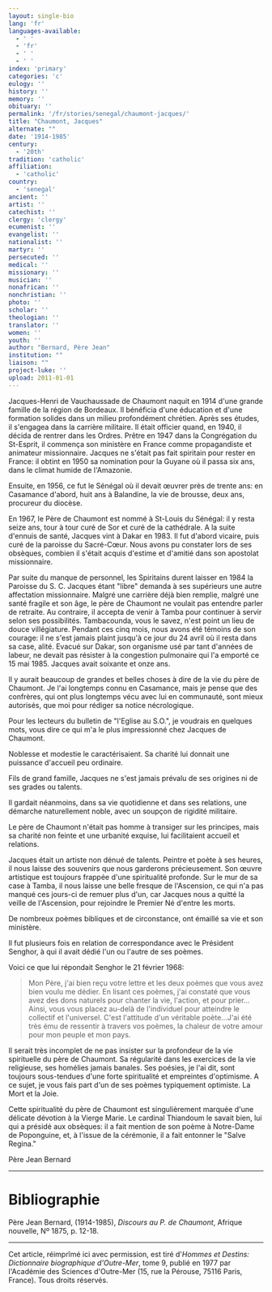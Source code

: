 ```yaml
---
layout: single-bio
lang: 'fr'
languages-available:
  - ' '
  - 'fr'
  - ' '
  - ' '
index: 'primary'
categories: 'c'
eulogy: ''
history: ''
memory: ''
obituary: ''
permalink: '/fr/stories/senegal/chaumont-jacques/'
title: "Chaumont, Jacques"
alternate: ""
date: '1914-1985'
century:
  - '20th'
tradition: 'catholic'
affiliation:
  - 'catholic'
country:
  - 'senegal'
ancient: ''
artist: ''
catechist: ''
clergy: 'clergy'
ecumenist: ''
evangelist: ''
nationalist: ''
martyr: ''
persecuted: ''
medical: ''
missionary: ''
musician: ''
nonafrican: ''
nonchristian: ''
photo: ''
scholar: ''
theologian: ''
translator: ''
women: ''
youth: ''
author: "Bernard, Père Jean"
institution: ""
liaison: ""
project-luke: ''
upload: 2011-01-01
---
```




Jacques-Henri de Vauchaussade de Chaumont naquit en 1914 d'une grande famille de la région de Bordeaux. Il bénéficia d'une éducation et d'une formation solides dans un milieu profondément chrétien. Après ses études, il s'engagea dans la carrière militaire. Il était officier quand, en 1940, il décida de rentrer dans les Ordres. Prêtre en 1947 dans la Congrégation du St-Esprit, il commença son ministère en France comme propagandiste et animateur missionnaire. Jacques ne s'était pas fait spiritain pour rester en France: il obtint en 1950 sa nomination pour la Guyane où il passa six ans, dans le climat humide de l'Amazonie.

Ensuite, en 1956, ce fut le Sénégal où il devait œuvrer près de trente ans: en Casamance d'abord, huit ans à Balandine, la vie de brousse, deux ans, procureur du diocèse.

En 1967, le Père de Chaumont est nommé à St-Louis du Sénégal: il y resta seize ans, tour à tour curé de Sor et curé de la cathédrale. A la suite d'ennuis de santé, Jacques vint à Dakar en 1983. Il fut d'abord vicaire, puis curé de la paroisse du Sacré-Cœur. Nous avons pu constater lors de ses obsèques, combien il s'était acquis d'estime et d'amitié dans son apostolat missionnaire.

Par suite du manque de personnel, les Spiritains durent laisser en 1984 la Paroisse du S. C. Jacques étant "libre" demanda à ses supérieurs une autre affectation missionnaire. Malgré une carrière déjà  bien remplie, malgré une santé fragile et son âge, le père de Chaumont ne voulait pas entendre parler de retraite. Au contraire, il accepta de venir à Tamba pour continuer à servir selon ses possibilités. Tambacounda, vous le savez, n'est point un lieu de douce villégiature. Pendant ces cinq mois, nous avons été témoins de son courage: il ne s'est jamais plaint jusqu'à ce jour du 24 avril où il resta dans sa case, alité. Evacué sur Dakar, son organisme usé par tant d'années de labeur, ne devait pas résister à la congestion pulmonaire qui l'a emporté ce 15 mai 1985. Jacques avait soixante et onze ans.

Il y aurait beaucoup de grandes et belles choses à dire de la vie du père de Chaumont. Je l'ai longtemps connu en Casamance, mais je pense que des confrères, qui ont plus longtemps vécu avec lui en communauté, sont mieux autorisés, que moi pour rédiger sa notice nécrologique.

Pour les lecteurs du bulletin de "l'Eglise au S.O.", je voudrais en quelques mots, vous dire ce qui m'a le plus impressionné chez Jacques de Chaumont.

Noblesse et modestie le caractérisaient. Sa charité lui donnait une puissance d'accueil peu ordinaire.

Fils de grand famille, Jacques ne s'est jamais prévalu de ses origines ni de ses grades ou talents.

Il gardait néanmoins, dans sa vie quotidienne et dans ses relations, une démarche naturellement noble, avec un soupçon de rigidité militaire.

Le père de Chaumont n'était pas homme à transiger sur les principes, mais sa charité non feinte et une urbanité exquise, lui facilitaient accueil et relations.

Jacques était un artiste non dénué de talents. Peintre et poète à ses heures, il nous laisse des souvenirs que nous garderons précieusement. Son œuvre artistique est toujours frappée d'une spiritualité profonde. Sur le mur de sa case à Tamba, il nous laisse une belle fresque de l'Ascension, ce qui n'a pas manqué ces jours-ci de remuer plus d'un, car Jacques nous a quitté la veille de l'Ascension, pour rejoindre le Premier Né d'entre les morts.

De nombreux poèmes bibliques et de circonstance, ont émaillé sa vie et son ministère.

Il fut plusieurs fois en relation de correspondance avec le Président Senghor, à qui il avait dédié l'un ou l'autre de ses poèmes.

Voici ce que lui répondait Senghor le 21 février 1968:

> Mon Père, j'ai bien reçu votre lettre et les deux poèmes que vous avez bien voulu me dédier. En lisant ces poèmes, j'ai constaté que vous avez des dons naturels pour chanter la vie, l'action, et pour prier… Ainsi, vous vous placez au-delà de l'individuel pour atteindre le collectif et l'universel. C'est l'attitude d'un véritable poète…J'ai été très ému de ressentir à travers vos poèmes, la chaleur de votre amour pour mon peuple et mon pays.

Il serait  très incomplet de ne pas insister sur la profondeur de la vie spirituelle du père de Chaumont. Sa régularité dans les exercices de la vie religieuse, ses homélies jamais banales. Ses poésies, je l'ai dit, sont toujours sous-tendues d'une forte spiritualité et empreintes d'optimisme. A ce sujet, je vous fais part d'un de ses poèmes typiquement optimiste. La Mort et la Joie.

Cette spiritualité du père de Chaumont est singulièrement marquée d'une délicate dévotion à la Vierge Marie. Le cardinal Thiandoum le savait bien, lui qui a présidé aux obsèques: il a fait mention de son poème à Notre-Dame de Poponguine, et, à l'issue de la cérémonie, il a fait entonner le "Salve Regina."

Père Jean Bernard

---

# Bibliographie

Père Jean Bernard, (1914-1985), *Discours au P. de Chaumont*, Afrique nouvelle, Nº 1875, p. 12-18.

---

Cet article, réimprîmé ici avec permission, est tiré d'*Hommes et Destins: Dictionnaire biographique d'Outre-Mer*, tome 9, publié en 1977 par l'Académie des Sciences d'Outre-Mer (15, rue la Pérouse, 75116 Paris, France). Tous droits réservés.
